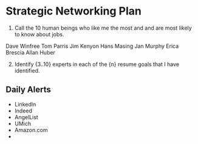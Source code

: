 # Strategic Networking Plan

1. Call the 10 human beings who like me the most and and are most likely to know about jobs.

Dave Winfree
Tom Parris
Jim Kenyon
Hans Masing
Jan Murphy
Erica Brescia
Allan Huber


2. Identify {3..10} experts in each of the {n} resume goals that I have identified.

## Daily Alerts

- LinkedIn
- Indeed
- AngelList
- UMich
- Amazon.com
- 
